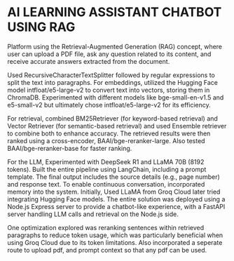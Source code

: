 # AI LEARNING ASSISTANT CHATBOT USING RAG

Platform using the Retrieval-Augmented Generation (RAG) concept, where user can upload a PDF file, ask any question related to its content, and receive accurate answers extracted from the document.

Used RecursiveCharacterTextSplitter followed by regular expressions to split the text into paragraphs. 
For embeddings, utilized the Hugging Face model intfloat/e5-large-v2 to convert text into vectors, storing them in ChromaDB. 
Experimented with different models like bge-small-en-v1.5 and e5-small-v2 but ultimately chose intfloat/e5-large-v2 for its efficiency.

For retrieval, combined BM25Retriever (for keyword-based retrieval) and Vector Retriever (for semantic-based retrieval)  and used Ensemble retriever to combine both to enhance accuracy. 
The retrieved results were then ranked using a cross-encoder, BAAI/bge-reranker-large. 
Also tested BAAI/bge-reranker-base for faster ranking.

For the LLM, Experimented with DeepSeek R1 and LLaMA 70B (8192 tokens). 
Built the entire pipeline using LangChain, including a prompt template. 
The final output includes the source details (e.g., page number) and response text.
To enable continuous conversation, incorporated memory into the system. Initially, Used LLaMA from Groq Cloud later tried integrating Hugging Face models. 
The entire solution was deployed using a Node.js Express server to provide a chatbot-like experience, with a FastAPI server handling LLM calls and retrieval on the Node.js side.

One optimization explored was reranking sentences within retrieved paragraphs to reduce token usage, which was particularly beneficial when using Groq Cloud due to its token limitations.
Also incorporated a seperate route to upload pdf, and prompt context so that any pdf can be used.
